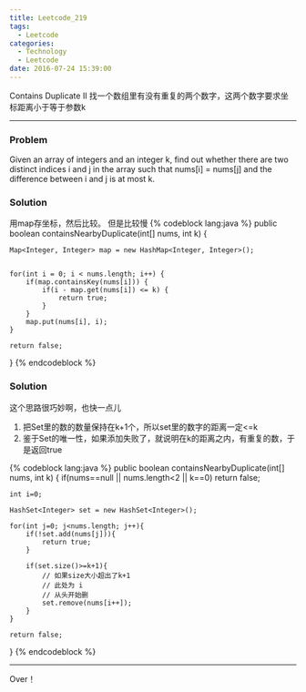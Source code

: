 ```yaml
---
title: Leetcode_219
tags:
  - Leetcode
categories:
  - Technology
  - Leetcode
date: 2016-07-24 15:39:00
---
```

Contains Duplicate II
找一个数组里有没有重复的两个数字，这两个数字要求坐标距离小于等于参数k
<!-- more -->

***

### Problem
Given an array of integers and an integer k, find out whether there are two distinct indices i and j in the array such that nums[i] = nums[j] and the difference between i and j is at most k.

### Solution 

用map存坐标，然后比较。
但是比较慢
{% codeblock lang:java  %}
public boolean containsNearbyDuplicate(int[] nums, int k) {
   
    Map<Integer, Integer> map = new HashMap<Integer, Integer>();
   
    
    for(int i = 0; i < nums.length; i++) {
        if(map.containsKey(nums[i])) {
            if(i - map.get(nums[i]) <= k) {
                return true;
            }
        }
        map.put(nums[i], i);
    }
    
    return false;
}
{% endcodeblock %}


### Solution

这个思路很巧妙啊，也快一点儿

1. 把Set里的数的数量保持在k+1个，所以set里的数字的距离一定<=k
2. 鉴于Set的唯一性，如果添加失败了，就说明在k的距离之内，有重复的数，于是返回true

{% codeblock lang:java  %}
public boolean containsNearbyDuplicate(int[] nums, int k) {
    if(nums==null || nums.length<2 || k==0)
        return false;
 
    int i=0; 
 
    HashSet<Integer> set = new HashSet<Integer>();
 
    for(int j=0; j<nums.length; j++){
        if(!set.add(nums[j])){
            return true;
        }            
 
        if(set.size()>=k+1){
            // 如果size大小超出了k+1
            // 此处为 i
            // 从头开始删
            set.remove(nums[i++]);
        }
    }
 
    return false;
}
{% endcodeblock %}

*** 

Over！










































